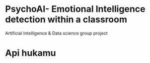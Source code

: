# PsychoAI- Emotional Intelligence detection within a classroom
Artificial Intelligence &amp; Data science group project

# Api hukamu
